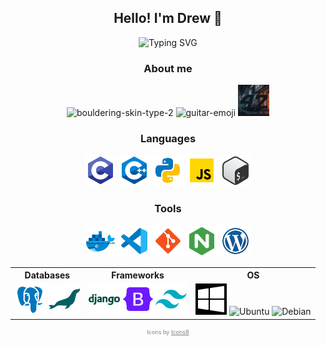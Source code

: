 <!-- Styling in Markdown. Good in theory but doesn't work on GitHub -->
<!-- <style>
/* Default: Horizontal layout */
.flex-container {
  display: flex;
  flex-direction: row; /* Horizontal layout */
}

/* Breakpoint: Vertical layout for screens smaller than 786px */
@media (max-width: 920px) {
  .flex-container {
    flex-direction: column; /* Vertical layout */
  }
}
</style> -->

<!-- Title -->
<h2 align="center">
  Hello! I'm Drew 👋
</h2>

<!-- Automatically appear text -->
<div align="center">
  <img src="https://readme-typing-svg.demolab.com?font=JetBrains+Mono&pause=1000&center=true&width=435&lines=Welcome+to+my+GitHub+Profile!" alt="Typing SVG" />
</div>

<!-- About me -->
<!-- <div class="flex-container"> !!!Class doesnt work with GitHub -->
<div>
  <div>
    <h3 align="center">
      About me
    </h3>
    <p align="center">
      <img width="48" height="48" src="https://img.icons8.com/color/48/bouldering-skin-type-2.png" alt="bouldering-skin-type-2"/>
      <img width="48" height="48" src="https://img.icons8.com/emoji/48/guitar-emoji.png" alt="guitar-emoji"/>
      <a href="https://42.fr/en/homepage/">
        <img src="https://raw.githubusercontent.com/stormphlegyas/vscode-42header/master/42.png" alt="School 42" width="50" height="50">
      </a>
    </p>
  </div>

  <!-- <hr> -->

  <!-- Languages -->

  <div>
    <h3 align="center">
      Languages
    </h3>
    <p align="center">
      <img src="./assets/icons/icons8-c.svg" width="50" height="50" title="C">
      <img src="./assets/icons/icons8-cpp.svg" width="50" height="50" title="C++">
      <img src="./assets/icons/icons8-python.svg" alt="Python" width="50" height="50" title="Python">
      <img src="./assets/icons/icons8-javascript.svg" alt="JavaScript" width="50" height="50" title="JavaScript">
      <img src="./assets/icons/icons8-bash.svg" alt="Bash" width="50" height="50" title="Bash">
    </p>
  </div>

  <!-- Tools -->
  <div>
    <h3 align="center">
      Tools
    </h3>
    <p align="center">
      <img src="./assets/icons/icons8-docker.svg" alt="Docker" width="50" height="50" title="Docker">
      <img src="./assets/icons/icons8-vs-code.svg" alt="VSCode" width="50" height="50" title="VSCode">
      <img src="./assets/icons/icons8-git.svg" alt="Git" width="50" height="50" title="Git">
      <img src="./assets/icons/icons8-nginx.svg" alt="Nginx" width="50" height="50" title="Nginx">
      <img src="./assets/icons/icons8-wordpress.svg" alt="WordPress" width="50" height="50" title="WordPress">
      <!-- <img src="" alt="VirtualBox" width="50" height="50" title="VirtualBox"> -->
      <!-- <img src="" alt="GDB" width="50" height="50" title="GDB"> -->
      <!-- <img src="" alt="Makefile" width="50" height="50" title="Makefile"> -->
      <!-- <img src="" alt="Valgrind" width="75" height="50" title="Valgrind"> -->
    </p>
  </div>

  <!-- Databases, Frameworks, OS table -->
  <div align="center">
    <table>
      <tr>
        <th>Databases</th>
        <th>Frameworks</th>
        <th>OS</th>
      </tr>
      <tr>
        <td align="center">
          <img src="./assets/icons/icons8-postgresql.svg" alt="PostgreSQL" width="50" height="50" title="PostgreSQL">
          <img src="./assets/icons/icons8-mariadb.svg" alt="MariaDB" width="50" height="50" title="MariaDB">
        </td>
        <td align="center">
          <img src="./assets/icons/icons8-django.svg" alt="Django" width="50" height="50" title="Django">
          <img src="./assets/icons/icons8-bootstrap.svg" alt="Bootstrap" width="50" height="50" title="Bootstrap">
          <img src="./assets/icons/icons8-tailwindcss.svg" alt="TailwindCSS" width="50" height="50" title="TailwindCSS">
        </td>
        <td align="center">
          <img src="./assets/icons/icons8-windows.svg" alt="Windows" width="50" height="50" title="Windows" style="filter: invert(1)">
          <img src="https://img.icons8.com/color/48/ubuntu--v1.png" alt="Ubuntu" width="50" height="50" title="Ubuntu">
          <img src="https://img.icons8.com/color/48/debian.png" alt="Debian" width="50" height="50" title="Debian">
        </td>
      </tr>
    </table>
  </div>
</div>

<!-- Attribution to Icons8 -->
<div align="center">
  <p style="color: gray; font-size: 9px;">Icons by <a href="https://icons8.com/" style="color: gray; text-decoration: underline;">Icons8</a></p>
</div>

<!--
Here are some ideas to get you started:
- 🔭 I’m currently working on ...
- 🌱 I’m currently learning ...
- 👯 I’m looking to collaborate on ...
- 🤔 I’m looking for help with ...
- 💬 Ask me about ...
- 📫 How to reach me: ...
- 😄 Pronouns: ...
- ⚡ Fun fact: ...
-->
